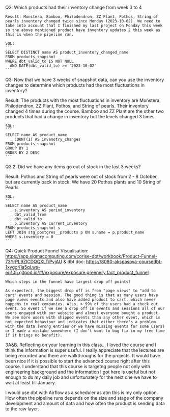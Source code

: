 Q2: Which products had their inventory change from week 3 to 4
    
    Result: Monstera, Bamboo, Philodendron, ZZ Plant, Pothos, String of pearls inventory changed twice since Monday (2023-10-02). We need to take into account that I finished my last project on Monday this week so the above mentioned product have inventory updates 2 this week as this is when the pipeline ran.

    SQL:
    ```
    SELECT DISTINCT name AS product_inventory_changed_name
    FROM products_snapshot
    WHERE dbt_valid_to IS NOT NULL
      AND DATE(dbt_valid_to) >= '2023-10-02'
    ```
Q3: Now that we have 3 weeks of snapshot data, can you use the inventory changes to determine which products had the most fluctuations in inventory? 

   Result: The products with the most fluctuations in inventory are Monstera, Philodendron, ZZ Plant, Pothos, and String of pearls. Their inventory changed 4 times during the course. 
           Bamboo and ZZ Plant are the other two products that had a change in inventory but the levels changed 3 times.

    SQL:
    ```
    SELECT name AS product_name
      , COUNT(1) AS invenotry_changes
    FROM products_snapshot
    GROUP BY 1
    ORDER BY 2 DESC
    ```
Q3.2: Did we have any items go out of stock in the last 3 weeks?
   
   Result: Pothos and String of pearls were out of stock from 2 - 8 October, but are currently back in stock. We have 20 Pothos plants and 10 String of Pearls
    
    SQL:
    ```
    SELECT name AS product_name
      , s.inventory AS period_inventory
      , dbt_valid_from
      , dbt_valid_to
      , p.inventory AS current_inventory
    FROM products_snapshot s
    LEFT JOIN stg_postgres__products p ON s.name = p.product_name
    WHERE s.inventory = 0
    ```
Q4: Quick Product Funnel Visualisation: https://app.sigmacomputing.com/corise-dbt/workbook/Product-Funnel-73YrPL9ZlCDQQXLTiPvjAU
    & dbt doc: https://8080-akspasova-coursedbt-1xygc41a5ql.ws-eu105.gitpod.io/#!/exposure/exposure.greenery.fact_product_funnel

    Which steps in the funnel have largest drop off points? 
    
    As expectect, the biggest drop off is from "page views" to "add to cart" events and session. The good thing is that as many users have page views events and also have added product to cart, which never happens in real companies. Also, > 99% of the users had a check out event. So event if we see a drop off in events and sessions all of our users engaged with our website and almost everyone bought a product.
    We see more users with shipped events than any other event, which is not expected behaviour and indicates that either there's a problem with the data (wrong entries or we have missing events for some users) or I made a mistake somewhere (I don't want to bug fix in my free time if it brings no benefit).


3A&B. Reflecting on your learning in this class...
   I loved the course and I think the information is super useful. I really appreciate that the lectures are being recorded and there are walkthroughs for the projects. It would have been nice if it is possible to start the advanced course right after this course. I understand that this course is targetng people not only with engineering background and the information I got here is useful but not enough to do my daily job and unfortunately for the next one we have to wait at least till January.

   I would use dbt with Airflow as a scheduler as atm this is my only option. How often the pipeline runs depends on the size and stage of the company development and amount of data and how often the product is sending data to the raw layer.
